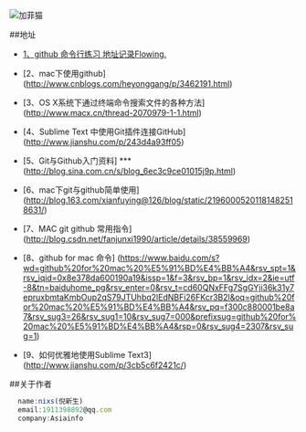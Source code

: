 ![加菲猫](http://pic.cnblogs.com/avatar/614759/20150806155546.png)

##地址

*   [1、github 命令行练习 地址记录Flowing.]()

*   [2、mac下使用github]   (http://www.cnblogs.com/heyonggang/p/3462191.html)

*   [3、OS X系统下通过终端命令搜索文件的各种方法]   (http://www.macx.cn/thread-2070979-1-1.html)

*   [4、Sublime Text 中使用Git插件连接GitHub]   (http://www.jianshu.com/p/243d4a93ff05)

*   [5、Git与Github入门资料]   ***   (http://blog.sina.com.cn/s/blog_6ec3c9ce01015j9p.html)

*   [6、mac下git与github简单使用]   (http://blog.163.com/xianfuying@126/blog/static/21960005201181482518631/)

*   [7、MAC git github 常用指令]   (http://blog.csdn.net/fanjunxi1990/article/details/38559969)

*   [8、github for mac 命令] (https://www.baidu.com/s?wd=github%20for%20mac%20%E5%91%BD%E4%BB%A4&rsv_spt=1&rsv_iqid=0x8e378da600190a19&issp=1&f=3&rsv_bp=1&rsv_idx=2&ie=utf-8&tn=baiduhome_pg&rsv_enter=0&rsv_t=cd60QNxFFg7SgGYji36k31y7epruxbmtaKmbOup2qS79JTUhbq2lEdNBFi26FKcr3B2l&oq=github%20for%20mac%20%E5%91%BD%E4%BB%A4&rsv_pq=f300c880001be8a7&rsv_sug3=26&rsv_sug1=10&rsv_sug7=000&prefixsug=github%20for%20mac%20%E5%91%BD%E4%BB%A4&rsp=0&rsv_sug4=2307&rsv_sug=1)

*   [9、如何优雅地使用Sublime Text3]   (http://www.jianshu.com/p/3cb5c6f2421c/)


##关于作者

```javascript
  name:nixs(倪新生)
  email:1911398892@qq.com
  company:Asiainfo
```
